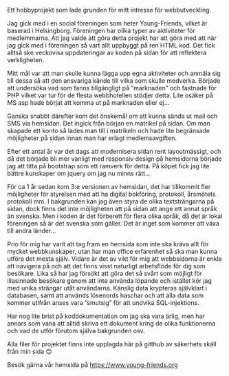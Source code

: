 Ett hobbyprojekt som lade grunden för mitt intresse för webbutveckling. 

Jag gick med i en social föreningen som heter Young-Friends, vilket är baserad i Helsingborg. Föreningen har olika typer av aktiviteter för medlemmarna. Att jag valde att göra detta projekt har att göra med att när jag gick med i föreningen så vart allt uppbyggt på ren HTML kod. Det fick alltså ske veckovisa uppdateringar av koden på sidan för att reflektera verkligheten.

Mitt mål var att man skulle kunna lägga upp egna aktiviteter och anmäla sig till dessa så att den ansvariga kände till vilka som skulle medverka. Började att undersöka vad som fanns tillgängligt på ”marknaden” och fastnade för PHP vilket var tur för de flesta webbhotellen stödjer detta. Lite osäker på MS asp hade börjat att komma ut på marknaden eller ej…

Ganska snabbt därefter kom det önskemål om att kunna sända ut mail och SMS via hemsidan. Det ingick från början en matrikel på sidan. Om man skapade ett konto så lades man till i matrikeln och hade lite begränsade möjligheter på sidan innan man har erlagt medlemsavgiften.

Efter ett antal år var det dags att modernisera sidan rent layoutmässigt, och då det började bli mer vanligt med responsiv design på hemsidorna började jag att titta på bootstrap som ett ramverk för detta. På köpet fick jag lite bättre kunskaper om jquery om jag nu minns rätt…

För ca 1 år sedan kom 3:e versionen av hemsidan, det har tillkommit fler möjligheter för styrelsen med att ha digital bokföring, protokoll, årsmötets protokoll mm. I bakgrunden kan jag även styra de olika textsträngarna på sidan, dock finns det inte möjligheten att på sidan att ange ett annat språk än svenska. Men i koden är det förberett för flera olika språk, då det är lokal föreningen så är det svenska som gäller. Det är inget som kommer att växa till andra länder...

Prio för mig har varit att tag fram en hemsida som inte ska kräva allt för mycket webbkunskaper, utan har man office erfarenhet så ska man kunna utföra det mesta själv. Vidare är det av vikt för mig att webbsidorna är enkla att navigera på och att det finns visst naturligt arbetsflöde för dig som besökare. Lika så har jag försökt att göra det så svårt som möjligt för illasinnade besökare genom att inte använda löpande och istället kör jag med unika strängar utåt användarna. Känslig data krypteras självklart i databasen, samt att används lösenords haschar och att alla data som kommer utifrån anses vara ”smutsig” för att undvika SQL-injektions. 

Har nog lite brist på koddokumentation om jag ska vara ärlig, men har annars som vana att alltid skriva ett dokument kring de olika funktionerna och vad de utför förutom själva bakgrunden osv.

Alla filer för projektet finns inte upplagda här på gitthub av säkerhets skäll från min sida 😊

Besök gärna vår hemsida på https://www.young-friends.org
